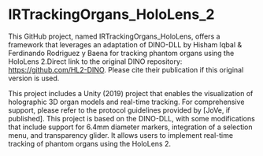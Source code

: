 # IRTrackingOrgans_HoloLens_2
This GitHub project, named IRTrackingOrgans_HoloLens, offers a framework that leverages an adaptation of DINO-DLL by Hisham Iqbal & Ferdinando Rodriguez y Baena for tracking phantom organs using the HoloLens 2.Direct link to the original DINO repository: https://github.com/HL2-DINO. Please cite their publication if this original version is used. 

This project includes a Unity (2019) project that enables the visualization of holographic 3D organ models and real-time tracking. For comprehensive support, please refer to the protocol guidelines provided by [JoVe, if published]. This project is based on the DINO-DLL, with some modifications that include support for 6.4mm diameter markers, integration of a selection menu, and transparency glider. It allows users to implement real-time tracking of phantom organs using the HoloLens 2. 

